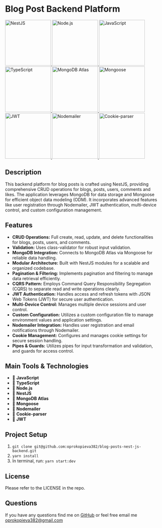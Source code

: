 # Blog Post Backend Platform

<!-- Badges with Versions -->
<a href="https://nestjs.com/" target="_blank">
  <img src="https://img.shields.io/badge/NestJS-v10.0.0-E0234E?style=flat&logo=nestjs&logoColor=white&labelColor=E0234E&color=white" alt="NestJS" width="150" />
</a>
<a href="https://nodejs.org/" target="_blank">
  <img src="https://img.shields.io/badge/Node.js-v18.16.0-green?style=flat&logo=node.js&logoColor=white&labelColor=8FC708&color=white" alt="Node.js" width="150" />
</a>
<a href="https://www.javascript.com/" target="_blank">
  <img src="https://img.shields.io/badge/JavaScript-ES2024-yellow?style=flat&logo=javascript&logoColor=white&labelColor=F7DF1E&color=white" alt="JavaScript" width="150" />
</a>
<a href="https://www.typescriptlang.org/" target="_blank">
  <img src="https://img.shields.io/badge/TypeScript-v5.1.3-blue?style=flat&logo=typescript&logoColor=white&labelColor=007ACC&color=white" alt="TypeScript" width="150" />
</a>
<a href="https://www.mongodb.com/cloud/atlas" target="_blank">
  <img src="https://img.shields.io/badge/MongoDB-v8.5.0-green?style=flat&logo=mongodb&logoColor=white&labelColor=086D50&color=white" alt="MongoDB Atlas" width="150" />
</a>
<a href="https://mongoosejs.com/" target="_blank">
  <img src="https://img.shields.io/badge/Mongoose-v8.5.0-lightblue?style=flat&logo=mongoose&logoColor=white&labelColor=A03333&color=white" alt="Mongoose" width="150" />
</a>
<a href="https://jwt.io/" target="_blank">
  <img src="https://img.shields.io/badge/JWT-v10.2.0-yellowgreen?style=flat&logo=json-web-tokens&logoColor=white&labelColor=D63AFF&color=white" alt="JWT" width="150" />
</a>
<a href="https://nodemailer.com/" target="_blank">
  <img src="https://img.shields.io/badge/Nodemailer-v6.9.14-blueviolet?style=flat&logo=nodemailer&logoColor=white&labelColor=30AEE3&color=white" alt="Nodemailer" width="150" />
</a>
<a href="https://www.npmjs.com/package/cookie-parser" target="_blank">
  <img src="https://img.shields.io/badge/Cookie--parser-v1.4.6-orange?style=flat&logo=npm&logoColor=white&labelColor=D29D68&color=white" alt="Cookie-parser" width="150" />
</a>

## Description

This backend platform for blog posts is crafted using NestJS, providing comprehensive CRUD operations for blogs, posts, users, comments and likes. The application leverages MongoDB for data storage and Mongoose for efficient object data modeling (ODM). It incorporates advanced features like user registration through Nodemailer, JWT authentication, multi-device control, and custom configuration management.

## Features

- **CRUD Operations:** Full create, read, update, and delete functionalities for blogs, posts, users, and comments.
- **Validation:** Uses class-validator for robust input validation.
- **MongoDB Integration:** Connects to MongoDB Atlas via Mongoose for reliable data handling.
- **Modular Architecture:** Built with NestJS modules for a scalable and organized codebase.
- **Pagination & Filtering:** Implements pagination and filtering to manage data retrieval efficiently.
- **CQRS Pattern:** Employs Command Query Responsibility Segregation (CQRS) to separate read and write operations clearly.
- **JWT Authentication:** Handles access and refresh tokens with JSON Web Tokens (JWT) for secure user authentication.
- **Multi-Device Control:** Manages multiple device sessions and user control.
- **Custom Configuration:** Utilizes a custom configuration file to manage environment values and application settings.
- **Nodemailer Integration:** Handles user registration and email notifications through Nodemailer.
- **Cookie Management:** Configures and manages cookie settings for secure session handling.
- **Pipes & Guards:** Utilizes pipes for input transformation and validation, and guards for access control.

## Main Tools & Technologies

- 📌 **JavaScript**
- 📌 **TypeScript**
- 📌 **Node.js**
- 📌 **NestJS**
- 📌 **MongoDB Atlas**
- 📌 **Mongoose**
- 📌 **Nodemailer**
- 📌 **Cookie-parser**
- 📌 **JWT**

## Project Setup

1. `git clone git@github.com:oprokopieva382/blog-posts-nest-js-backend.git`
2. `yarn install`
3. In terminal, run: `yarn start:dev`

## License

Please refer to the LICENSE in the repo.

## Questions

If you have any questions find me on [GitHub](https://github.com/oprokopieva382) or feel free email me oprokopieva382@gmail.com
